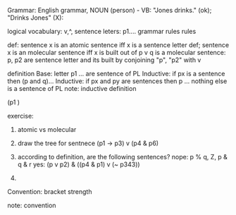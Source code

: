 

Grammar: English grammar, 
    NOUN (person) - VB:  "Jones drinks."  (ok);  "Drinks Jones" (X): 
    


logical vocabulary: v,^, 
sentence leters: p1....
grammar rules rules 

def: sentence x is an atomic sentence iff x is a sentence letter 
def; sentence x is an molecular sentence iff x is built out of 
    p v q is a molecular sentence: p, p2 are sentence letter and its built by conjoining "p", "p2" with v

definition
Base: letter p1 ... are sentence of PL
Inductive: if px is a sentence then 
  (p and q)...
Inductive: if px and py are sentences then
    p ...
nothing else is a sentence of PL
note: inductive definition

(p1 )

exercise:
1. atomic vs molecular 

2. draw the tree for sentnece (p1 -> p3) v (p4 & p6)

1. according to definition, are the following sentences?
nope: p % q, Z, p & q & r 
  yes: (p v p2) & ((p4 & p1) v (~ p343))
2. 

Convention: bracket strength


note: convention


